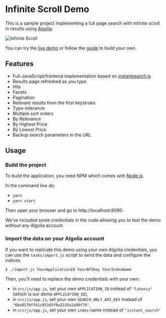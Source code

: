 # Infinite Scroll Demo

This is a sample project implementing a full page search with infinite scroll
in results using [Algolia](https://www.algolia.com).

![Infinite Scroll](./screencast.gif)

You can try the [live demo](https://community.algolia.com/demo-infinite-scroll/) or follow the
[guide](https://www.algolia.com/doc/guides/search/infinite-scroll) to build your own.


## Features

* Full-JavaScript/frontend implementation based on [instantsearch.js](https://community.algolia.com/instantsearch.js/)
* Results page refreshed as you type
* Hits
* Facets
* Pagination
* Relevant results from the first keystroke
* Typo-tolerance
* Multiple sort orders
* By Relevance
* By Highest Price
* By Lowest Price
* Backup search parameters in the URL

## Usage

### Build the project

To build the application, you need NPM which comes with [Node.js](https://nodejs.org).

In the command line do:
  - `yarn`
  - `yarn start`

Then open your browser and go to http://localhost:8080.

We've included some credentials in the code allowing you to test the demo without any Algolia account.

### Import the data on your Algolia account

If you want to replicate this demo using your own Algolia credentials, you can use the `tasks/import.js` script to send the data and configure the indices.

```
$ ./import.js YourApplicationID YourAPIKey YourIndexName
```

Then, you'll need to replace the demo credentials with your own:
- in `src/js/app.js`, set your own `APPLICATION_ID` instead of `"latency"` (which is our demo `APPLICATION_ID`),
- in `src/js/app.js`, set your own `SEARCH_ONLY_API_KEY` instead of `"6be0576ff61c053d5f9a3225e2a90f76"`,
- in `src/js/app.js`, set your own `index` name instead of `"instant_search"`
